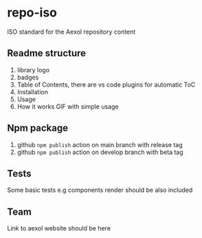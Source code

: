 # repo-iso
ISO standard for the Aexol repository content

## Readme structure

1. library logo
2. badges
3. Table of Contents, there are vs code plugins for automatic ToC
4. Installation
5. Usage
6. How it works GIF with simple usage

## Npm package

1. github `npm publish` action on main branch with release tag
2. github `npm publish` action on develop branch with beta tag

## Tests

Some basic tests e.g components render should be also included

## Team

Link to aexol website should be here
